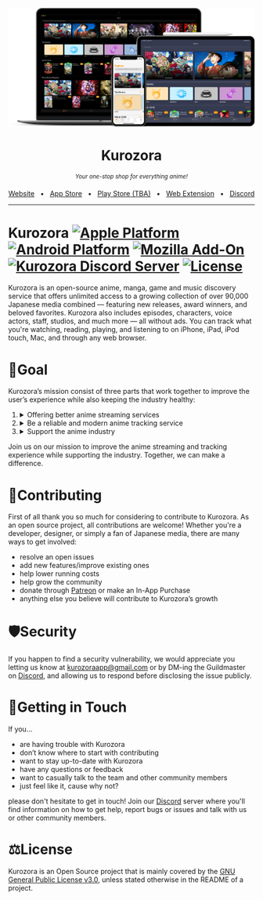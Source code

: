 <p align="center"><img src=".github/Assets/Kurozora_on_Device.png"></p>

<div align="center">
  <h1>Kurozora</h1>
  <p>
      <sup><em>Your one-stop shop for everything anime!</em></sup>
  </p>

  <a href="https://kurozora.app">Website</a>
  <span>&nbsp;&nbsp;•&nbsp;&nbsp;</span>
  <a href="https://apple.co/3CsQlKq">App Store</a>
  <span>&nbsp;&nbsp;•&nbsp;&nbsp;</span>
  <a href=“#”>Play Store (TBA)</a>
  <span>&nbsp;&nbsp;•&nbsp;&nbsp;</span>
  <a href="https://addons.mozilla.org/en-US/firefox/addon/kurozora">Web Extension</a>
  <span>&nbsp;&nbsp;•&nbsp;&nbsp;</span>
  <a href="https://discord.gg/f3QFzGqsah">Discord</a>
  <hr />
</div>

# Kurozora [![Apple Platform](https://img.shields.io/badge/iOS%20|%20iPadOS%20|%20MacOS-black.svg?style=flat&logo=Apple)](https://apple.co/3CsQlKq) [![Android Platform](https://img.shields.io/badge/Android%20(TBA)-white.svg?style=flat&logo=Android)]() [![Mozilla Add-On](https://img.shields.io/badge/Mozilla%20Add--On-%23331e54?label=%20&logo=Firefox)](https://addons.mozilla.org/en-US/firefox/addon/kurozora) [![Kurozora Discord Server](https://img.shields.io/discord/449250093623934977?style=flat&label=&logo=Discord&logoColor=white&color=7289DA)](https://discord.gg/f3QFzGqsah) [![License](https://img.shields.io/badge/License-GPLv3-blue.svg?style=flat)](LICENSE)

Kurozora is an open-source anime, manga, game and music discovery service that offers unlimited access to a growing collection of over 90,000 Japanese media combined — featuring new releases, award winners, and beloved favorites. Kurozora also includes episodes, characters, voice actors, staff, studios, and much more — all without ads. You can track what you're watching, reading, playing, and listening to on iPhone, iPad, iPod touch, Mac, and through any web browser.

# 🎯Goal

Kurozora’s mission consist of three parts that work together to improve the user’s experience while also keeping the industry healthy:

<ol>
  <li>
  <details>
  <summary>Offering better anime streaming services</summary>

#### Problem
Back in 2016, I was fed up with the state of anime streaming: pricy subscriptions, limited catalogs, and poor quality options. These are true even today. As a result, many anime fans turn to illegal streaming sites for a better experience. At Kurozora, we aim to change that.

#### Goal
Our goal is to combine the best of legal and illegal services. We’ll offer legal streaming with affordable subscription plans that cater to different budgets, a free tier with better experience and video quality, provide all anime to all users regardless of location, and ensure safe streaming without spicy ads, pop-ups, and malware.
  </details>
  </li>

  <li>
  <details>
  <summary>Be a reliable and modern anime tracking service</summary>

#### Problem
In 2017, the Aozora app, for which I served as one of the admins, was acquired by Kitsu. While I appreciate the value that Kitsu brings to the users, I noticed that some of the unique features that made Aozora stand out were not carried over to the Kitsu platform. Additionally, many existing tracking services have outdated user experiences, and even poorer mobile apps. There’s a lack of innovation.

#### Goal
We understand the importance of having a reliable and up-to-date tracking service for your anime, manga, and game collections. We will improve the tracking experience for everyone, with features that matter to anime, manga and game fans like you. We’ll offer modern user experiences and user interfaces, while making sure it’s as intuitive and easy to use.
  </details>
  </li>

  <li>
  <details>
  <summary>Support the anime industry</summary>

#### Problem
During the same time back in [2016](https://www.animenewsnetwork.com/interest/2016-12-07/young-animators-npo-launches-crowdfunding-campaign/.109566) (and recently in [2020](https://www.kickstarter.com/projects/animatorsupporters/2020-new-anime-making-system-project)), there were kickstarters for collecting funds to give to anime artists, since they didn't make enough money. Also in the years prior, a lot of beloved anime studios went bankrupt (Manglobe </3) due to financial reasons. Unfortunately, the current system often means that distributors and licensors get the biggest slice of the pie, leaving the artists and studios with little.

#### Goal
We love anime, manga, and games. We know that the people who create them deserve fair compensation for their hard work. With Kurozora, we want to level the playing field. Our goal is to have more money go directly to the studios and animators who create the content that we all love.
  </details>
  </li>
</ol>

Join us on our mission to improve the anime streaming and tracking experience while supporting the industry. Together, we can make a difference.

# 🤝Contributing

First of all thank you so much for considering to contribute to Kurozora. As an open source project, all contributions are welcome! Whether you're a developer, designer, or simply a fan of Japanese media, there are many ways to get involved:

- resolve an open issues
- add new features/improve existing ones
- help lower running costs
- help grow the community
- donate through [Patreon](https://patreon.com/kurozora) or make an In-App Purchase
- anything else you believe will contribute to Kurozora’s growth

# 🛡️Security

If you happen to find a security vulnerability, we would appreciate you letting us know at kurozoraapp@gmail.com or by DM-ing the Guildmaster on [Discord](https://discord.gg/f3QFzGqsah), and allowing us to respond before disclosing the issue publicly.

# 💌Getting in Touch

If you…

- are having trouble with Kurozora
- don’t know where to start with contributing
- want to stay up-to-date with Kurozora
- have any questions or feedback
- want to casually talk to the team and other community members
- just feel like it, cause why not?

please don't hesitate to get in touch! Join our [Discord](https://discord.gg/f3QFzGqsah) server where you'll find information on how to get help, report bugs or issues and talk with us or other community members.

# ⚖️License

Kurozora is an Open Source project that is mainly covered by the [GNU General Public License v3.0](LICENSE), unless stated otherwise in the README of a project.